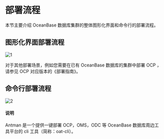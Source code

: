 # 部署流程

本节主要介绍 OceanBase 数据库集群的整体图形化界面和命令行的部署流程。

## 图形化界面部署流程

![1](https://obbusiness-private.oss-cn-shanghai.aliyuncs.com/doc/img/observer-enterprise/V4.1.0/4.deploy/1.deploy-scheme/7.%E7%99%BD%E5%B1%8F%E9%83%A8%E7%BD%B2%E6%B5%81%E7%A8%8B.png)

对于其他部署场景，例如您需要在已有 OceanBase 数据库的集群中部署 OCP ，请参见 OCP 对应版本的《部署指南》。

## 命令行部署流程

![2](https://obbusiness-private.oss-cn-shanghai.aliyuncs.com/doc/img/observer-enterprise/V4.1.0/4.deploy/1.deploy-scheme/6.%E9%BB%91%E5%B1%8F%E9%83%A8%E7%BD%B2%E6%B5%81%E7%A8%8B.png)

  <main id="notice" type='explain'>
    <h4>说明</h4>
    <p>Antman 是一个提供一键部署 OCP，OMS，ODC 等 OceanBase 数据库周边工具平台的 cli 工具（简称：oat-cli）。</p>
  </main>
